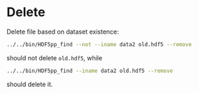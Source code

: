 
# Delete

Delete file based on dataset existence:

```bash
../../bin/HDF5pp_find --not --iname data2 old.hdf5 --remove
```

should not delete `old.hdf5`, while

```bash
../../bin/HDF5pp_find --iname data2 old.hdf5 --remove
```

should delete it.
